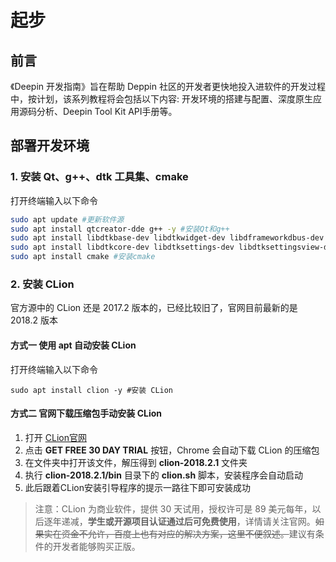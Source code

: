 # 起步

## 前言
《Deepin 开发指南》旨在帮助 Deppin 社区的开发者更快地投入进软件的开发过程中，按计划，该系列教程将会包括以下内容: 开发环境的搭建与配置、深度原生应用源码分析、Deepin Tool Kit API手册等。

## 部署开发环境
### 1. 安装 Qt、g++、dtk 工具集、cmake
打开终端输入以下命令
```sh
sudo apt update #更新软件源
sudo apt install qtcreator-dde g++ -y #安装Qt和g++
sudo apt install libdtkbase-dev libdtkwidget-dev libdframeworkdbus-dev -y #安装dtk工具集
sudo apt install libdtkcore-dev libdtksettings-dev libdtksettingsview-dev libdtkutil-dev libdtkwidget-dev libdtkwm-dev -y
sudo apt install cmake #安装cmake
```
### 2. 安装 CLion
官方源中的 CLion 还是 2017.2 版本的，已经比较旧了，官网目前最新的是 2018.2 版本
#### 方式一 使用 apt 自动安装 CLion
打开终端输入以下命令
````
sudo apt install clion -y #安装 CLion
````
#### 方式二 官网下载压缩包手动安装 CLion
1. 打开 [CLion官网](https://www.jetbrains.com/clion/)
2. 点击 **GET FREE 30 DAY TRIAL** 按钮，Chrome 会自动下载 CLion 的压缩包
3. 在文件夹中打开该文件，解压得到 **clion-2018.2.1** 文件夹
4. 执行 **clion-2018.2.1/bin** 目录下的 **clion.sh** 脚本，安装程序会自动启动
5. 此后跟着CLion安装引导程序的提示一路往下即可安装成功
> 注意：CLion 为商业软件，提供 30 天试用，授权许可是 89 美元每年，以后逐年递减，**学生或开源项目认证通过后可免费使用**，详情请关注官网。<s>如果实在资金不允许，百度上也有对应的解决方案，这里不便叙述。</s>建议有条件的开发者能够购买正版。
